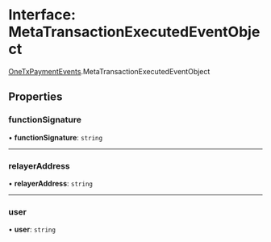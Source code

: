 # Interface: MetaTransactionExecutedEventObject

[OneTxPaymentEvents](../modules/OneTxPaymentEvents.md).MetaTransactionExecutedEventObject

## Properties

### functionSignature

• **functionSignature**: `string`

___

### relayerAddress

• **relayerAddress**: `string`

___

### user

• **user**: `string`
